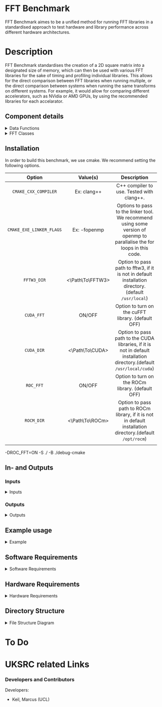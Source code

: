 # FFT Benchmark

FFT Benchmark aimes to be a unified method for running FFT libraries in a standardised approach to test hardware and library
performance across different hardware architectures.

# Description

FFT Benchmark standardises the creation of a 2D square matrix into a designated size of memory, which can then be used with various FFT libraries for the sake of timing and profiling individual libraries. This allows for the direct comparison between FFT libraries when running multiple, or the direct comparison between systems when running the same transforms on different systems. For example, it would allow for comparing different accelerators, such as NVidia or AMD GPUs, by using the recommended libraries for each accelarator.
## Component details

<details>
<summary>Data Functions</summary>
The *Data_Functions* script provides several functions that are used to create the
2D matricies that are used for the FFT. A brief overview of each functions use is
detailed in the table below.

|                         Function                          |                                                                          Description                                                                           |
|:---------------------------------------------------------:|:--------------------------------------------------------------------------------------------------------------------------------------------------------------:|
|                      `get_sys_mem()`                      |                                              returns the ammount of RAM currently available for use by the system                                              |
|                `verify_dimension(int dim)`                |         verifies that the current dimensions are divisible by sixteen in order to facilitate splitting the 2D matrix when it is too large for GPU VRAM         |
|         `possible_vector_size(float memory_size)`         | Uses the given memory_size float in order to create a matrix which uses as much memory as possible within those limits and those imposed by verify_dimension() |
|   `fill_vector(complex<double>* v, int element_count)`    |                                  Fills the 2D matrix with pointer *v with a rectanle of value 1 at the centre of the matrix.                                   |
| `pre_plot_vector(complex<double>* v, int element_count)`  |                    Prepares the 2D matrix with pointer *v to be plotted using python matplotlib prior to transforming for user inpsection.                     |
| `post_plot_vector(complex<double>* v, int element_count)` |                      Prepares the 2D matrix with pointer *v to be plotted using python matplotlib post transforming for user inpsection.                       |
|    `print_data(complex<double>* v, int element_count)`    |                                                   Prints the 2D matrix with pointer *v for user inspection.                                                    |
|   `compare_data(complex<double>* v, int element_count)`   |          Prints the sum of the values of the 2D matrix with pointer *v in order to verify that the transformation returned values other than just 0.           |

</details>

<details>
<summary>FFT Classes</summary>

The basic `Abstract_FFT` class represents the top level class all other FFT classes inherit from. Each class must have
the following functions

|          Function          |                                                               Description                                                               |
|:--------------------------:|:---------------------------------------------------------------------------------------------------------------------------------------:|
|          `name()`          |                                        Returns the name of the library being used for this class                                        |
|        `get_side()`        |                                       Returns the side length of the 2D matrix to be transformed                                        |
|       `get_memory()`       |                                            Returns the size of the matrix on the RAM in MB.                                             |
|       `get_source()`       | Returns the 2D matrix, if prior to transform it will return the original matrix. Post transform it will return the fourier space matrix |
|   `get_element_count()`    |                                        Returns the count of elements in the matrix. i.e. side^2                                         |
|       `transform()`        |                                                     Performs the fourier transform.                                                     |
| `time_transform(int runs)` |                 Performs the fourier transform `runs` amount of times and returns the average time the transform took.                  |

Classes that inherit from `Abstract_FFT` may contain other functions, but should be limited to internal use only.

</details>

## Installation

In order to build this benchmark, we use cmake. We recommend setting the following options.

|          Option          |     Value(s)     |                                                       Description                                                        |
|:------------------------:|:----------------:|:------------------------------------------------------------------------------------------------------------------------:|
|   `CMAKE_CXX_COMPILER`   |   Ex: clang++    |                                        C++ compiler to use. Tested with clang++.                                         |
| `CMAKE_EXE_LINKER_FLAGS` |   Ex: -fopenmp   | Options to pass to the linker tool. We recommend using some version of openmp to parallalise the for loops in this code. |
|       `FFTW3_DIR`        | <\Path\To\FFTW3> |           Option to pass path to fftw3, if it is not in default installation directory. (default `/usr/local`)           |
|        `CUDA_FFT`        |      ON/OFF      |                                    Option to turn on the cuFFT library. (default OFF)                                    |
|        `CUDA_DIR`        | <\Path\To\CUDA>  |  Option to pass path to the CUDA libraries, if it is not in default installation directory.(default `/usr/local/cuda`)   |
|        `ROC_FFT`         |      ON/OFF      |                                    Option to turn on the ROCm library.  (default OFF)                                    |
|        `ROCM_DIR`        | <\Path\To\ROCm>  |        Option to pass path to ROCm library, if it is not in default installation directory.(default `/opt/rocm`)         |
|                          |                  |                                                                                                                          |

-DROC_FFT=ON -S ./ -B ./debug-cmake


##  In- and Outputs

### Inputs
<details>
<summary>Inputs</summary>

<details>
<summary></summary>
</details>

</details>


### Outputs
<details>
<summary>Outputs</summary>

<details>
<summary></summary>
</details>

</details>

## Example usage

<details>
<summary>Example</summary>

<details>
<summary></summary>
</details>

</details>

## Software Requirements

<details>
<summary>Software Requirements</summary>

<details>
<summary></summary>
</details>

</details>

## Hardware Requirements

<details>
<summary>Hardware Requirements</summary>

<details>
<summary></summary>
</details>

</details>

## Directory Structure

<details>
<summary>File Structure Diagram</summary>
```md
FFT_Bench
├── include
│   ├── Abstract_FFT.hpp
│   ├── Data_Functions.hpp
│   ├── FFTW_Class.hpp
│   ├── cuFFT_Class.hpp
│   └── rocFFT_Class.hpp
├── src
│   ├── Data_Functions.cpp
│   ├── FFTW_Class.cpp
│   ├── cuFFT_Class.cpp
│   └── rocFFT_Class.cpp
├── CMakeLists.txt
├── main.cpp
└── README.md
```
</details>


# To Do


# UKSRC related Links

### Developers and Contributors

Developers:
- Keil, Marcus (UCL)